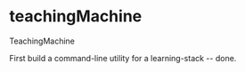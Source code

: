 # teachingMachine
TeachingMachine

First build a command-line utility for a learning-stack -- done.
